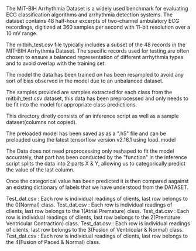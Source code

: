 The MIT-BIH Arrhythmia Dataset is a widely used benchmark for evaluating ECG classification algorithms and arrhythmia detection systems. 
The dataset contains 48 half-hour excerpts of two-channel ambulatory ECG recordings, digitized at 360 samples per second with 11-bit resolution over a 10 mV range.

The mitbih_test.csv file typically includes a subset of the 48 records in the MIT-BIH Arrhythmia Dataset. 
The specific records used for testing are often chosen to ensure a balanced representation of different arrhythmia types and to avoid overlap with the training set.

The model the data has been trained on has been resampled to avoid any sort of bias observed in the model due to an unbalanced dataset.

The samples provided are samples extracted for each class from the mitbih_test.csv dataset, this data has been preprocessed and only needs to be fit into the model for appropriate class predictiions.

This directory diretly consists of an inference script as well as a sample dataset(columns not copied).

The preloaded model has been saved as as a ".h5" file and can be preloaded using the latest tensorflow version v2.16.1  using load_model

The Data does not need preprocessing only reshaped to fit the model accurately, that part has been conducted by the "function" in the inference script splits the data into 2 parts X & Y,
allowing us to categorically predict the value of the last column.

Once the categorical value has been predicted it is then compared aagainst an existing dictionary of labels that we have understood from the DATASET.

Test_dat.csv : Each row is individual readings of clients, last row belongs to the 0(Normal) class.
Test_dat.csv : Each row is individual readings of clients, last row belongs to the 1(Atrial Premature) class.
Test_dat.csv : Each row is individual readings of clients, last row belongs to the 2(Premature Ventricular Contraction) class.
Test_dat.csv : Each row is individual readings of clients, last row belongs to the 3(Fusion of Ventricular & Normal) class.
Test_dat.csv : Each row is individual readings of clients, last row belongs to the 4(Fusion of Paced & Normal) class.
